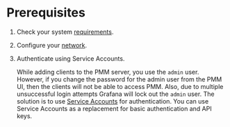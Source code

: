 # Prerequisites

1. Check your system [requirements](..//..//plan-pmm-installation/hardware_and_system.md#server-requirements).

2. Configure your [network](..//..//plan-pmm-installation/network_and_firewall.md).

3. Authenticate using Service Accounts.

    While adding clients to the PMM server, you use the `admin` user. However, if you change the password for the admin user from the PMM UI, then the clients will not be able to access PMM. Also, due to multiple unsuccessful login attempts Grafana will lock out the `admin` user. The solution is to use [Service Accounts](../../api/authentication.md) for authentication. You can use Service Accounts as a replacement for basic authentication and API keys.